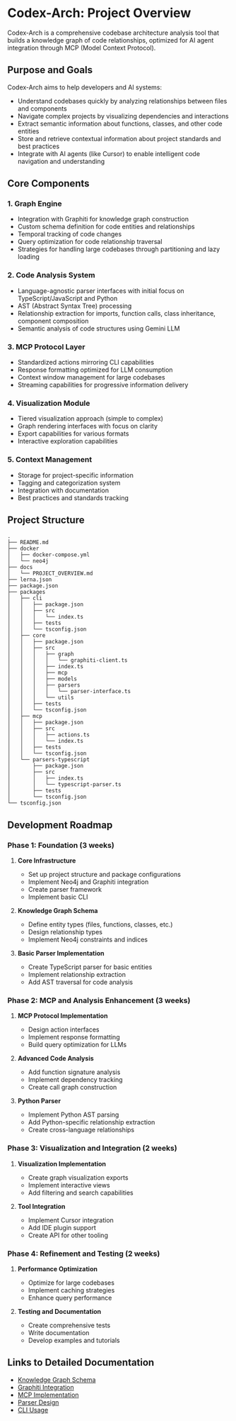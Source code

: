 # Codex-Arch: Project Overview

Codex-Arch is a comprehensive codebase architecture analysis tool that builds a knowledge graph of code relationships, optimized for AI agent integration through MCP (Model Context Protocol).

## Purpose and Goals

Codex-Arch aims to help developers and AI systems:
- Understand codebases quickly by analyzing relationships between files and components
- Navigate complex projects by visualizing dependencies and interactions
- Extract semantic information about functions, classes, and other code entities
- Store and retrieve contextual information about project standards and best practices
- Integrate with AI agents (like Cursor) to enable intelligent code navigation and understanding

## Core Components

### 1. Graph Engine
- Integration with Graphiti for knowledge graph construction
- Custom schema definition for code entities and relationships
- Temporal tracking of code changes
- Query optimization for code relationship traversal
- Strategies for handling large codebases through partitioning and lazy loading

### 2. Code Analysis System
- Language-agnostic parser interfaces with initial focus on TypeScript/JavaScript and Python
- AST (Abstract Syntax Tree) processing
- Relationship extraction for imports, function calls, class inheritance, component composition
- Semantic analysis of code structures using Gemini LLM

### 3. MCP Protocol Layer
- Standardized actions mirroring CLI capabilities
- Response formatting optimized for LLM consumption
- Context window management for large codebases
- Streaming capabilities for progressive information delivery

### 4. Visualization Module
- Tiered visualization approach (simple to complex)
- Graph rendering interfaces with focus on clarity
- Export capabilities for various formats
- Interactive exploration capabilities

### 5. Context Management
- Storage for project-specific information
- Tagging and categorization system
- Integration with documentation
- Best practices and standards tracking

## Project Structure
```text
.
├── README.md
├── docker
│   ├── docker-compose.yml
│   └── neo4j
├── docs
│   └── PROJECT_OVERVIEW.md
├── lerna.json
├── package.json
├── packages
│   ├── cli
│   │   ├── package.json
│   │   ├── src
│   │   │   └── index.ts
│   │   ├── tests
│   │   └── tsconfig.json
│   ├── core
│   │   ├── package.json
│   │   ├── src
│   │   │   ├── graph
│   │   │   │   └── graphiti-client.ts
│   │   │   ├── index.ts
│   │   │   ├── mcp
│   │   │   ├── models
│   │   │   ├── parsers
│   │   │   │   └── parser-interface.ts
│   │   │   └── utils
│   │   ├── tests
│   │   └── tsconfig.json
│   ├── mcp
│   │   ├── package.json
│   │   ├── src
│   │   │   ├── actions.ts
│   │   │   └── index.ts
│   │   ├── tests
│   │   └── tsconfig.json
│   └── parsers-typescript
│       ├── package.json
│       ├── src
│       │   ├── index.ts
│       │   └── typescript-parser.ts
│       ├── tests
│       └── tsconfig.json
└── tsconfig.json
```


## Development Roadmap

### Phase 1: Foundation (3 weeks)
1. **Core Infrastructure**
   - Set up project structure and package configurations
   - Implement Neo4j and Graphiti integration
   - Create parser framework
   - Implement basic CLI

2. **Knowledge Graph Schema**
   - Define entity types (files, functions, classes, etc.)
   - Design relationship types
   - Implement Neo4j constraints and indices

3. **Basic Parser Implementation**
   - Create TypeScript parser for basic entities
   - Implement relationship extraction
   - Add AST traversal for code analysis

### Phase 2: MCP and Analysis Enhancement (3 weeks)
1. **MCP Protocol Implementation**
   - Design action interfaces
   - Implement response formatting
   - Build query optimization for LLMs

2. **Advanced Code Analysis**
   - Add function signature analysis
   - Implement dependency tracking
   - Create call graph construction

3. **Python Parser**
   - Implement Python AST parsing
   - Add Python-specific relationship extraction
   - Create cross-language relationships

### Phase 3: Visualization and Integration (2 weeks)
1. **Visualization Implementation**
   - Create graph visualization exports
   - Implement interactive views
   - Add filtering and search capabilities

2. **Tool Integration**
   - Implement Cursor integration
   - Add IDE plugin support
   - Create API for other tooling

### Phase 4: Refinement and Testing (2 weeks)
1. **Performance Optimization**
   - Optimize for large codebases
   - Implement caching strategies
   - Enhance query performance

2. **Testing and Documentation**
   - Create comprehensive tests
   - Write documentation
   - Develop examples and tutorials

## Links to Detailed Documentation
- [Knowledge Graph Schema](./docs/KNOWLEDGE_GRAPH.md)
- [Graphiti Integration](./docs/GRAPHITI.md)
- [MCP Implementation](./docs/MCP.md)
- [Parser Design](./docs/PARSERS.md)
- [CLI Usage](./docs/CLI.md)